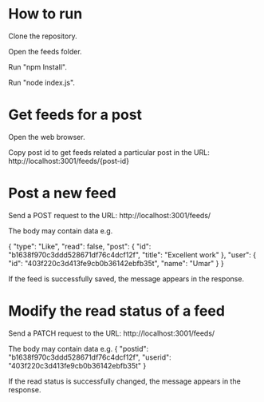 # How to run

Clone the repository.

Open the feeds folder.

Run "npm Install".

Run "node index.js".
 

# Get feeds for a post

Open the web browser.

Copy post id to get feeds related a particular post in the URL:
http://localhost:3001/feeds/{post-id}


# Post a new feed

Send a POST request to the URL:
http://localhost:3001/feeds/

The body may contain data e.g.

  {
    "type": "Like",
    "read": false,
    "post": {
      "id": "b1638f970c3ddd528671df76c4dcf12f",
      "title": "Excellent work"
    },
    "user": {
      "id": "403f220c3d413fe9cb0b36142ebfb35t",
      "name": "Umar"
    }
  }

If the feed is successfully saved, the message appears in the response.

# Modify the read status of a feed

Send a PATCH request to the URL:
http://localhost:3001/feeds/

The body may contain data e.g.
{
    "postid": "b1638f970c3ddd528671df76c4dcf12f",
    "userid": "403f220c3d413fe9cb0b36142ebfb35t"
}

If the read status is successfully changed, the message appears in the response.
